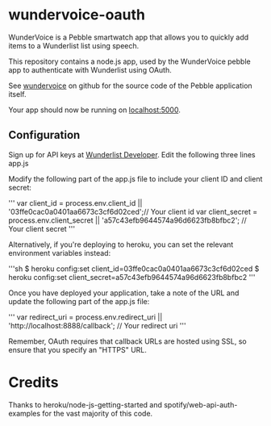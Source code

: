 # wundervoice-oauth

WunderVoice is a Pebble smartwatch app that allows you to quickly add items to a Wunderlist list using speech.

This repository contains a node.js app, used by the WunderVoice pebble app to authenticate with Wunderlist using OAuth.

See [wundervoice](https://github.com/alirawashdeh/wundervoice) on github for the source code of the Pebble application itself.

Your app should now be running on [localhost:5000](http://localhost:5000/).


## Configuration

Sign up for API keys at [Wunderlist Developer](https://developer.wunderlist.com). Edit the following three lines app.js

Modify the following part of the app.js file to include your client ID and client secret:

'''
var client_id = process.env.client_id || '03ffe0cac0a0401aa6673c3cf6d02ced';// Your client id
var client_secret = process.env.client_secret || 'a57c43efb9644574a96d6623fb8bfbc2'; // Your client secret
'''

Alternatively, if you're deploying to heroku, you can set the relevant environment variables instead:

'''sh
$ heroku config:set client_id=03ffe0cac0a0401aa6673c3cf6d02ced
$ heroku config:set client_secret=a57c43efb9644574a96d6623fb8bfbc2
'''

Once you have deployed your application, take a note of the URL and update the following part of the app.js file:

'''
var redirect_uri = process.env.redirect_uri || 'http://localhost:8888/callback'; // Your redirect uri
'''

Remember, OAuth requires that callback URLs are hosted using SSL, so ensure that you specify an "HTTPS" URL.

# Credits

Thanks to heroku/node-js-getting-started and spotify/web-api-auth-examples for the vast majority of this code.
